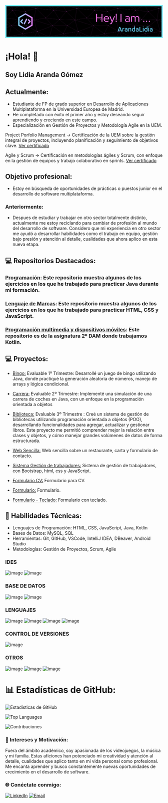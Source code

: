 ![Visitas al perfil](https://github.com/ArandaLidia/ArandaLidia/blob/main/github-header-image.png)

# ¡Hola! 👋
## Soy Lidia Aranda Gómez

## Actualmente:
- Estudiante de FP de grado superior en Desarrollo de Aplicaciones Multiplataforma en la Universidad Europea de Madrid.
- He completado con éxito el primer año y estoy deseando seguir aprendiendo y creciendo en este campo.
- Especialización en Gestión de Proyectos y Metodología Agile en la UEM.

Project Porfolio Management -> Certificación de la UEM sobre la gestión integral de proyectos, incluyendo planificación y seguimiento de objetivos clave. [Ver certificado](https://eu.badgr.com/public/assertions/vkiQ545lSfSjhb3D6X9F4w) 

Agile y Scrum -> Certificación en metodologías ágiles y Scrum, con enfoque en la gestión de equipos y trabajo colaborativo en sprints. [Ver certificado](https://eu.badgr.com/public/assertions/NrxR3o82T2qdwohNQJroFw)

## Objetivo profesional: 
- Estoy en búsqueda de oportunidades de prácticas o puestos junior en el desarrollo de software multiplataforma.
### Anteriormente:
- Despues de estudiar y trabajar en otro sector totalmente distinto, actualmente me estoy reciclando para cambiar de profesión al mundo del desarrollo de software. Considero que mi experiencia en otro sector me ayudó a desarrollar habilidades como el trabajo en equipo, gestión bajo presión y atención al detalle, cualidades que ahora aplico en esta nueva etapa.

## 💻 Repositorios Destacados:
### [Programación](https://github.com/ArandaLidia/Programacion): Este repositorio muestra algunos de los ejercicios en los que he trabajado para practicar Java durante mi formación.
### [Lenguaje de Marcas](https://github.com/ArandaLidia/LenguajeMarcas): Este repositorio muestra algunos de los ejercicios en los que he trabajado para practicar HTML, CSS y JavaScript.
### [Programación multimedia y dispositivos móviles](https://github.com/ArandaLidia/ProgramacionMultimedia): Este repositorio es de la asignatura 2º DAM donde trabajamos Kotlin.
   
   
## 💻 Proyectos:
   - [Bingo:](https://github.com/ArandaLidia/Programacion/tree/main/2%20-%20Ejercicios%20Evaluables/1Trimestre_Bingo) Evaluable 1º Trimestre: Desarrollé un juego de bingo utilizando Java, donde practiqué la generación aleatoria de números, manejo de arrays y lógica condicional.
   - [Carrera:](https://github.com/ArandaLidia/Programacion/tree/main/2%20-%20Ejercicios%20Evaluables/2Trimestre_Carrera) Evaluable 2º Trimestre: Implementé una simulación de una carrera de coches en Java, con un enfoque en la programación orientada a objetos

   - [Biblioteca:](https://github.com/ArandaLidia/Programacion/tree/main/2%20-%20Ejercicios%20Evaluables/3Trimestre_Biblioteca) Evaluable 3º Trimestre : Creé un sistema de gestión de bibliotecas utilizando programación orientada a objetos (POO), desarrollando funcionalidades para agregar, actualizar y gestionar libros. Este proyecto me permitió comprender mejor la relación entre clases y objetos, y cómo manejar grandes volúmenes de datos de forma estructurada.
   
   - [Web Sencilla:](https://github.com/ArandaLidia/LenguajeMarcas/tree/main/Ejercicios/Ejercicio%201) Web sencilla sobre un restaurante, carta y formulario de contacto.
   
   - [Sistema Gestión de trabajadores:](https://github.com/ArandaLidia/LenguajeMarcas/blob/main/Ejercicios/Ejercicio%202/1Inicio/index.html) Sistema de gestión de trabajadores, con Bootstrap, html, css y JavaScript.
   
   - [Formulario CV:](https://github.com/ArandaLidia/LenguajeMarcas/tree/main/Evaluables/1T_EvaluableCV) Formulario para CV.
   
   - [Formulario:](https://github.com/ArandaLidia/LenguajeMarcas/tree/main/Evaluables/2T_EvaluableFORM) Formulario.
   
   - [Formulario - Teclado:](https://github.com/ArandaLidia/LenguajeMarcas/tree/main/Evaluables/3T_EvaluableFORM_Teclado) Formulario con teclado.
   
  
## 🔧 Habilidades Técnicas:
  - Lenguajes de Programación: HTML, CSS, JavaScript, Java, Kotlin
  - Bases de Datos: MySQL, SQL
  - Herramientas: Git, GitHub, VSCode, IntelliJ IDEA, DBeaver, Android Studio
  - Metodologías: Gestión de Proyectos, Scrum, Agile

### IDES   
![image](https://img.shields.io/badge/IntelliJ_IDEA-000000.svg?style=for-the-badge&logo=intellij-idea&logoColor=white) ![image](https://img.shields.io/badge/Visual_Studio_Code-0078D4?style=for-the-badge&logo=visual%20studio%20code&logoColor=white) 

### BASE DE DATOS  
 ![image](https://img.shields.io/badge/dbeaver-382923?style=for-the-badge&logo=dbeaver&logoColor=white) ![image](https://img.shields.io/badge/MySQL-005C84?style=for-the-badge&logo=mysql&logoColor=white) 

### LENGUAJES
![image](https://img.shields.io/badge/CSS3-1572B6?style=for-the-badge&logo=css3&logoColor=white) ![image](https://img.shields.io/badge/HTML5-E34F26?style=for-the-badge&logo=html5&logoColor=white) ![image](https://img.shields.io/badge/JavaScript-323330?style=for-the-badge&logo=javascript&logoColor=F7DF1E)  ![image](https://img.shields.io/badge/java-%23ED8B00.svg?style=for-the-badge&logo=openjdk&logoColor=white)

### CONTROL DE VERSIONES
![image](https://img.shields.io/badge/GitHub-100000?style=for-the-badge&logo=github&logoColor=white) 

### OTROS
![image](https://img.shields.io/badge/LinkedIn-0077B5?style=for-the-badge&logo=linkedin&logoColor=white)   ![image](https://img.shields.io/badge/Ubuntu-E95420?style=for-the-badge&logo=ubuntu&logoColor=white) ![image](https://img.shields.io/badge/Bootstrap-563D7C?style=for-the-badge&logo=bootstrap&logoColor=white) 


# 📊 Estadísticas de GitHub:

![Estadísticas de GitHub](https://github-readme-stats.vercel.app/api?username=ArandaLidia&show_icons=true&theme=radical)

![Top Languages](https://github-readme-stats.vercel.app/api/top-langs/?username=ArandaLidia&layout=compact&theme=radical)

![Contribuciones](https://github-readme-streak-stats.herokuapp.com/?user=ArandaLidia&theme=radical)



### 🌟 Intereses y Motivación:
Fuera del ámbito académico, soy apasionada de los videojuegos, la música y mi familia. Estas aficiones han potenciado mi creatividad y atención al detalle, cualidades que aplico tanto en mi vida personal como profesional. Me encanta aprender y busco constantemente nuevas oportunidades de crecimiento en el desarrollo de software.

### 🌐 Conéctate conmigo:
[![LinkedIn](https://img.shields.io/badge/LinkedIn-Lidia%20Aranda%20G%C3%B3mez-blue?style=flat&logo=linkedin)](https://www.linkedin.com/in/lidia-arandagomez/)
[![Email](https://img.shields.io/badge/Email-arandagomezlidia%40gmail.com-red?style=flat&logo=gmail)](mailto:arandagomezlidia@gmail.com)

